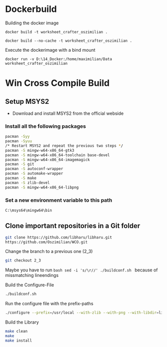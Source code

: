 # Dockerbuild #

Building the docker image 
```build
docker build -t worksheet_crafter_oszimilian .
```
```build
docker build --no-cache -t worksheet_crafter_oszimilian .
```

Execute the dockerimage with a bind mount
```build
docker run -v D:\14_Docker:/home/maximilian/Data worksheet_crafter_oszimilian
```


# Win Cross Compile Build #

## Setup MSYS2

* Download and install MSYS2 from the official webside 

### Install all the following packages
```bash
pacman -Syy
pacman -Syuu
/* Restart MSYS2 and repeat the previous two steps */
pacman -S mingw-w64-x86_64-gtk3
pacman -S mingw-w64-x86_64-toolchain base-devel
pacman -S mingw-w64-x86_64-imagemagick
pacman -S git
pacman -S autoconf-wrapper
pacman -S automake-wrapper
pacman -S make
pacman -S zlib-devel
pacman -S mingw-w64-x86_64-libpng
```

### Set a new environment variable to this path
```bash
C:\msys64\mingw64\bin
```

## Clone important repositories in a Git folder 

```bash
git clone https://github.com/libharu/libharu.git
https://github.com/Oszimilian/WCO.git
```

Change the branch to a previous one (2_3) 
```bash
git checkout 2_3
```

Maybe you have to run 
    ```bash
    sed -i 's/\r//' ./buildconf.sh
    ```
because of missmatching lineendings

Build the Configure-File
```bash
./buildconf.sh
```

Run the configure file with the prefix-paths
```bash
./configure --prefix=/usr/local --with-zlib --with-png --with-libdir=lib
```

Build the Library
```bash
make clean
make
make install
```










